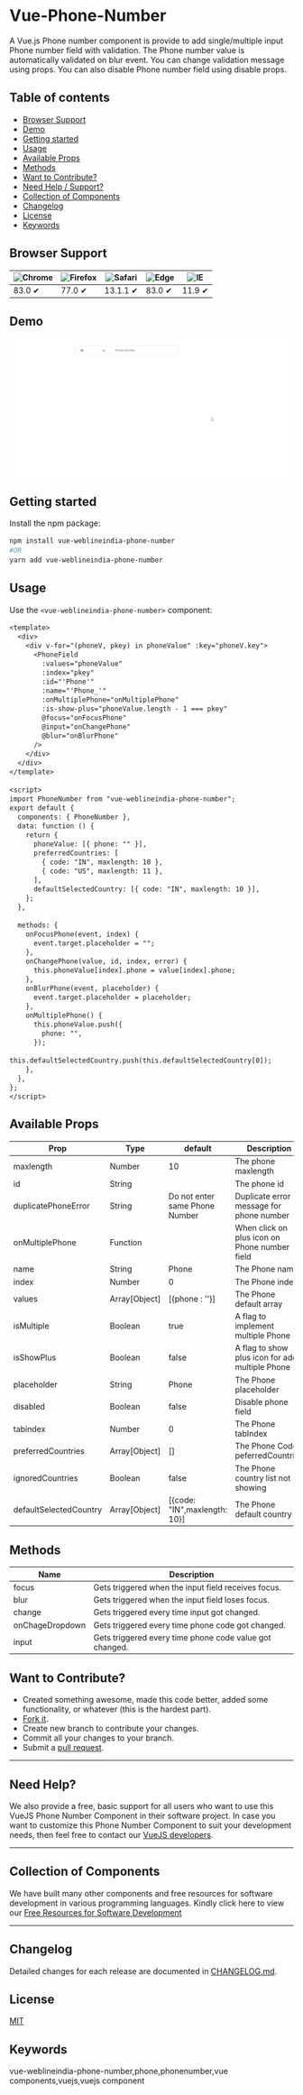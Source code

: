 # Vue-Phone-Number

A Vue.js Phone number component is provide to add single/multiple input Phone number field with validation.
The Phone number value is automatically validated on blur event.
You can change validation message using props.
You can also disable Phone number field using disable props.

## Table of contents

- [Browser Support](#browser-support)
- [Demo](#demo)
- [Getting started](#getting-started)
- [Usage](#usage)
- [Available Props](#available-props)
- [Methods](#methods)
- [Want to Contribute?](#want-to-contribute)
- [Need Help / Support?](#need-help)
- [Collection of Components](#collection-of-components)
- [Changelog](#changelog)
- [License](#license)
- [Keywords](#Keywords)

## Browser Support

| ![Chrome](https://raw.github.com/alrra/browser-logos/master/src/chrome/chrome_48x48.png) | ![Firefox](https://raw.github.com/alrra/browser-logos/master/src/firefox/firefox_48x48.png) | ![Safari](https://raw.github.com/alrra/browser-logos/master/src/safari/safari_48x48.png) | ![Edge](https://raw.github.com/alrra/browser-logos/master/src/edge/edge_48x48.png) | ![IE](https://raw.github.com/alrra/browser-logos/master/src/archive/internet-explorer_9-11/internet-explorer_9-11_48x48.png) |
| ---------------------------------------------------------------------------------------- | ------------------------------------------------------------------------------------------- | ---------------------------------------------------------------------------------------- | ---------------------------------------------------------------------------------- | ---------------------------------------------------------------------------------------------------------------------------- |
| 83.0 ✔                                                                                   | 77.0 ✔                                                                                      | 13.1.1 ✔                                                                                 | 83.0 ✔                                                                             | 11.9 ✔                                                                                                                       |

## Demo

[![](phone.gif)](https://github.com/weblineindia/Vue-Phone-Number/phone.gif)

## Getting started

Install the npm package:

```bash
npm install vue-weblineindia-phone-number
#OR
yarn add vue-weblineindia-phone-number
```

## Usage

Use the `<vue-weblineindia-phone-number>` component:

```vue
<template>
  <div>
    <div v-for="(phoneV, pkey) in phoneValue" :key="phoneV.key">
      <PhoneField
        :values="phoneValue"
        :index="pkey"
        :id="'Phone'"
        :name="'Phone_'"
        :onMultiplePhone="onMultiplePhone"
        :is-show-plus="phoneValue.length - 1 === pkey"
        @focus="onFocusPhone"
        @input="onChangePhone"
        @blur="onBlurPhone"
      />
    </div>
  </div>
</template>

<script>
import PhoneNumber from "vue-weblineindia-phone-number";
export default {
  components: { PhoneNumber },
  data: function () {
    return {
      phoneValue: [{ phone: "" }],
      preferredCountries: [
        { code: "IN", maxlength: 10 },
        { code: "US", maxlength: 11 },
      ],
      defaultSelectedCountry: [{ code: "IN", maxlength: 10 }],
    };
  },

  methods: {
    onFocusPhone(event, index) {
      event.target.placeholder = "";
    },
    onChangePhone(value, id, index, error) {
      this.phoneValue[index].phone = value[index].phone;
    },
    onBlurPhone(event, placeholder) {
      event.target.placeholder = placeholder;
    },
    onMultiplePhone() {
      this.phoneValue.push({
        phone: "",
      });
      this.defaultSelectedCountry.push(this.defaultSelectedCountry[0]);
    },
  },
};
</script>
```

## Available Props

| Prop                   | Type          | default                        | Description                                     |
| ---------------------- | ------------- | ------------------------------ | ----------------------------------------------- |
| maxlength              | Number        | 10                             | The phone maxlength                             |
| id                     | String        |                                | The phone id                                    |
| duplicatePhoneError    | String        | Do not enter same Phone Number | Duplicate error message for phone number        |
| onMultiplePhone        | Function      |                                | When click on plus icon on Phone number field   |
| name                   | String        | Phone                          | The Phone name.                                 |
| index                  | Number        | 0                              | The Phone index.                                |
| values                 | Array[Object] | [{phone : ''}]                 | The Phone default array                         |
| isMultiple             | Boolean       | true                           | A flag to implement multiple Phone              |
| isShowPlus             | Boolean       | false                          | A flag to show plus icon for add multiple Phone |
| placeholder            | String        | Phone                          | The Phone placeholder                           |
| disabled               | Boolean       | false                          | Disable phone field                             |
| tabindex               | Number        | 0                              | The Phone tabIndex                              |
| preferredCountries     | Array[Object] | []                             | The Phone Code peferredCountries                |
| ignoredCountries       | Boolean       | false                          | The Phone country list not showing              |
| defaultSelectedCountry | Array[Object] | [{code: "IN",maxlength: 10}]   | The Phone default country                       |

## Methods

| Name            | Description                                             |
| --------------- | ------------------------------------------------------- |
| focus           | Gets triggered when the input field receives focus.     |
| blur            | Gets triggered when the input field loses focus.        |
| change          | Gets triggered every time input got changed.            |
| onChageDropdown | Gets triggered every time phone code got changed.       |
| input           | Gets triggered every time phone code value got changed. |

## Want to Contribute?

- Created something awesome, made this code better, added some functionality, or whatever (this is the hardest part).
- [Fork it](http://help.github.com/forking/).
- Create new branch to contribute your changes.
- Commit all your changes to your branch.
- Submit a [pull request](http://help.github.com/pull-requests/).

---

## Need Help?

We also provide a free, basic support for all users who want to use this VueJS Phone Number Component in their software project. In case you want to customize this Phone Number Component to suit your development needs, then feel free to contact our [VueJS developers](https://www.weblineindia.com/hire-vuejs-developer.html).

---

## Collection of Components

We have built many other components and free resources for software development in various programming languages. Kindly click here to view our [Free Resources for Software Development](https://www.weblineindia.com/software-development-resources.html)

---

## Changelog

Detailed changes for each release are documented in [CHANGELOG.md](./CHANGELOG.md).

## License

[MIT](LICENSE)

[mit]: https://github.com/weblineindia/Vue-Phone-Number/blob/master/LICENSE

## Keywords

vue-weblineindia-phone-number,phone,phonenumber,vue components,vuejs,vuejs component
